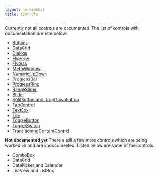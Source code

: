 ```yaml
---
layout: no-sidebar
title: Controls 
---
```


Currently not all controls are documented. The list of controls with documentation are liste below:

 - [Buttons]({{site.baseurl}}/controls/buttons.html)
 - [DataGrid]({{site.baseurl}}/controls/datagrid.html)
 - [Dialogs]({{site.baseurl}}/controls/dialogs.html)
 - [FlipView]({{site.baseurl}}/controls/flipview.html)
 - [Flyouts]({{site.baseurl}}/controls/flyouts.html)
 - [MetroWindow]({{site.baseurl}}/controls/metro-window.html)
 - [NumericUpDown]({{site.baseurl}}/controls/numericupdown.html)
 - [ProgressBar]({{site.baseurl}}/controls/progressbar.html)
 - [ProgressRing]({{site.baseurl}}/controls/progress-ring.html)
 - [RangeSlider]({{site.baseurl}}/controls/range-slider.html)
 - [Slider]({{site.baseurl}}/controls/slider.html)
 - [SplitButton and DropDownButton]({{site.baseurl}}/controls/split_dropdownbutton.html)
 - [TabControl]({{site.baseurl}}/controls/tab-control.html)
 - [TextBox]({{site.baseurl}}/controls/textbox.html)
 - [Tile]({{site.baseurl}}/controls/tile.html)
 - [ToggleButton]({{site.baseurl}}/controls/toggle-button.html)
 - [ToggleSwitch]({{site.baseurl}}/controls/toggle-switch.html)
 - [TransitioningContentControl]({{site.baseurl}}/controls/transitioning-content-control.html)
 
**Not documented yet**
There a still a few more controls which are being worked on and are undocumented. Listed below are some of the controls.

 - ComboBox
 - DataGrid
 - DatePicker and Calendar
 - ListView and ListBox
